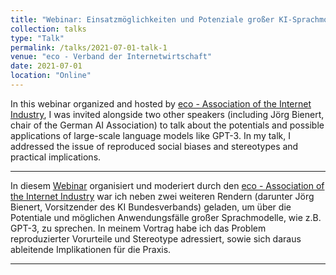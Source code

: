 ```yaml
---
title: "Webinar: Einsatzmöglichkeiten und Potenziale großer KI-Sprachmodelle"
collection: talks
type: "Talk"
permalink: /talks/2021-07-01-talk-1
venue: "eco - Verband der Internetwirtschaft"
date: 2021-07-01
location: "Online"
---
```


In this webinar organized and hosted by [eco - Association of the Internet Industry](https://international.eco.de/about-eco/), I was invited alongside two other speakers (including Jörg Bienert, chair of the German AI Association) to talk about the potentials and possible applications of large-scale language models like GPT-3.
In my talk, I addressed the issue of reproduced social biases and stereotypes and practical implications.


----
In diesem [Webinar](https://www.eco.de/event/einsatzmoeglichkeiten-und-potenziale-grosser-gpt3-artiger-ki-sprachmodelle/) organisiert und moderiert durch den [eco - Association of the Internet Industry](https://international.eco.de/about-eco/) war ich neben zwei weiteren Rendern (darunter Jörg Bienert, Vorsitzender des KI Bundesverbands) geladen, um über die Potentiale und möglichen Anwendungsfälle großer Sprachmodelle, wie z.B. GPT-3, zu sprechen. 
In meinem Vortrag habe ich das Problem reproduzierter Vorurteile und Stereotype adressiert, sowie sich daraus ableitende Implikationen für die Praxis.

---

